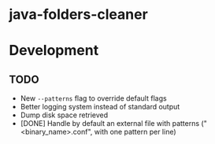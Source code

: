 # java-folders-cleaner

# Development

## TODO

- New `--patterns` flag to override default flags
- Better logging system instead of standard output
- Dump disk space retrieved
- [DONE] Handle by default an external file with patterns ("<binary_name>.conf", with one pattern per line)